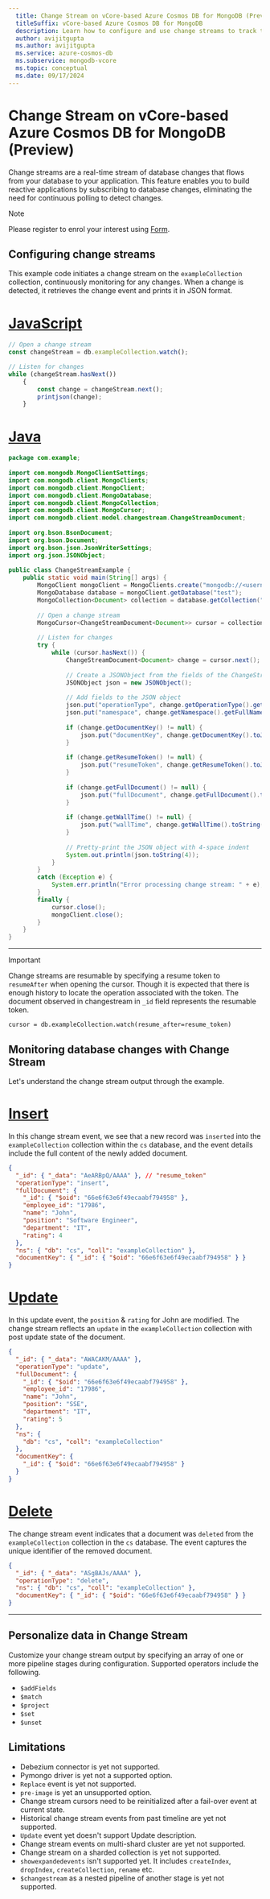 ```yaml
---
  title: Change Stream on vCore-based Azure Cosmos DB for MongoDB (Preview)
  titleSuffix: vCore-based Azure Cosmos DB for MongoDB
  description: Learn how to configure and use change streams to track the real-time changes made on targeted collection\database.
  author: avijitgupta
  ms.author: avijitgupta
  ms.service: azure-cosmos-db
  ms.subservice: mongodb-vcore
  ms.topic: conceptual
  ms.date: 09/17/2024
---
```


# Change Stream on vCore-based Azure Cosmos DB for MongoDB (Preview)

Change streams are a real-time stream of database changes that flows from your database to your application. This feature enables you to build reactive applications by subscribing to database changes, eliminating the need for continuous polling to detect changes.

> [!NOTE]
> Please register to enrol your interest using [Form](https://forms.office.com/r/G76XDQ6YSE).

## Configuring change streams

This example code initiates a change stream on the `exampleCollection` collection, continuously monitoring for any changes. When a change is detected, it retrieves the change event and prints it in JSON format.

# [JavaScript](#tab/javascript)

```javascript
// Open a change stream
const changeStream = db.exampleCollection.watch();

// Listen for changes
while (changeStream.hasNext()) 
    {
        const change = changeStream.next();
        printjson(change);
    }
```

# [Java](#tab/Java)

```java
package com.example;
 
import com.mongodb.MongoClientSettings;
import com.mongodb.client.MongoClients;
import com.mongodb.client.MongoClient;
import com.mongodb.client.MongoDatabase;
import com.mongodb.client.MongoCollection;
import com.mongodb.client.MongoCursor;
import com.mongodb.client.model.changestream.ChangeStreamDocument;
 
import org.bson.BsonDocument;
import org.bson.Document;
import org.bson.json.JsonWriterSettings;
import org.json.JSONObject;
 
public class ChangeStreamExample {
    public static void main(String[] args) {
        MongoClient mongoClient = MongoClients.create("mongodb://<username>:<pwd>@<clustername>.global.mongocluster.cosmos.azure.com/?tls=true");
        MongoDatabase database = mongoClient.getDatabase("test");
        MongoCollection<Document> collection = database.getCollection("test");
 
        // Open a change stream
        MongoCursor<ChangeStreamDocument<Document>> cursor = collection.watch().iterator();
 
        // Listen for changes
        try {
            while (cursor.hasNext()) {
                ChangeStreamDocument<Document> change = cursor.next();
 
                // Create a JSONObject from the fields of the ChangeStreamDocument
                JSONObject json = new JSONObject();
 
                // Add fields to the JSON object
                json.put("operationType", change.getOperationType().getValue());
                json.put("namespace", change.getNamespace().getFullName());
 
                if (change.getDocumentKey() != null) {
                    json.put("documentKey", change.getDocumentKey().toJson().toString());
                }
 
                if (change.getResumeToken() != null) {
                    json.put("resumeToken", change.getResumeToken().toJson());
                }
 
                if (change.getFullDocument() != null) {
                    json.put("fullDocument", change.getFullDocument().toJson());
                }
 
                if (change.getWallTime() != null) {
                    json.put("wallTime", change.getWallTime().toString());
                }
 
                // Pretty-print the JSON object with 4-space indent
                System.out.println(json.toString(4)); 
            }
        } 
        catch (Exception e) {
            System.err.println("Error processing change stream: " + e);
        } 
        finally {
            cursor.close();
            mongoClient.close();
        }
    }
}
```

---

> [!IMPORTANT]
> Change streams are resumable by specifying a resume token to `resumeAfter` when opening the cursor. Though it is expected that there is enough history to locate the operation associated with the token. The document observed in changestream in `_id` field represents the resumable token.
>
> `cursor = db.exampleCollection.watch(resume_after=resume_token)`

## Monitoring database changes with Change Stream

Let's understand the change stream output through the example.

# [Insert](#tab/Insert)

In this change stream event, we see that a new record was `inserted` into the `exampleCollection` collection within the `cs` database, and the event details include the full content of the newly added document.

```json
{
  "_id": { "_data": "AeARBpQ/AAAA" }, // "resume_token"
  "operationType": "insert",
  "fullDocument": {
    "_id": { "$oid": "66e6f63e6f49ecaabf794958" },
    "employee_id": "17986",
    "name": "John",
    "position": "Software Engineer",
    "department": "IT",
    "rating": 4
  },
  "ns": { "db": "cs", "coll": "exampleCollection" },
  "documentKey": { "_id": { "$oid": "66e6f63e6f49ecaabf794958" } }
}
```

# [Update](#tab/Update)

In this update event, the `position` & `rating` for John are modified. The change stream reflects an `update` in the `exampleCollection` collection with post update state of the document.

```json
{
  "_id": { "_data": "AWACAKM/AAAA" },
  "operationType": "update",
  "fullDocument": {
    "_id": { "$oid": "66e6f63e6f49ecaabf794958" },
    "employee_id": "17986",
    "name": "John",
    "position": "SSE",
    "department": "IT",
    "rating": 5
  },
  "ns": {
    "db": "cs", "coll": "exampleCollection"
  },
  "documentKey": {
    "_id": { "$oid": "66e6f63e6f49ecaabf794958" }
  }
}

```

# [Delete](#tab/Delete)

The change stream event indicates that a document was `deleted` from the `exampleCollection` collection in the `cs` database. The event captures the unique identifier of the removed document.

```json
{
  "_id": { "_data": "ASgBAJs/AAAA" },
  "operationType": "delete",
  "ns": { "db": "cs", "coll": "exampleCollection" },
  "documentKey": { "_id": { "$oid": "66e6f63e6f49ecaabf794958" } }
}
```

---

## Personalize data in Change Stream

Customize your change stream output by specifying an array of one or more pipeline stages during configuration. Supported operators include the following.

- `$addFields`
- `$match`
- `$project`
- `$set`
- `$unset`

## Limitations

- Debezium connector is yet not supported.
- Pymongo driver is yet not a supported option.
- `Replace` event is yet not supported.
- `pre-image` is yet an unsupported option.
- Change stream cursors need to be reinitialized after a fail-over event at current state.
- Historical change stream events from past timeline are yet not supported.
- `Update` event yet doesn't support Update description.
- Change stream events on multi-shard cluster are yet not supported.
- Change stream on a sharded collection is yet not supported.
- `showexpandedevents` isn't supported yet. It includes `createIndex`, `dropIndex`, `createCollection`, `rename` etc.
- `$changestream` as a nested pipeline of another stage is yet not supported.
